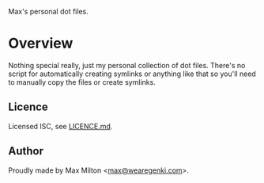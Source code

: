 Max's personal dot files.

# Overview

Nothing special really, just my personal collection of dot files. There's no script for automatically creating symlinks or anything like that so you'll need to manually copy the files or create symlinks.

## Licence

Licensed ISC, see [LICENCE.md](https://github.com/MaxMilton/dotfiles/blob/master/LICENSE.md).

## Author

Proudly made by Max Milton &lt;<max@wearegenki.com>&gt;.
